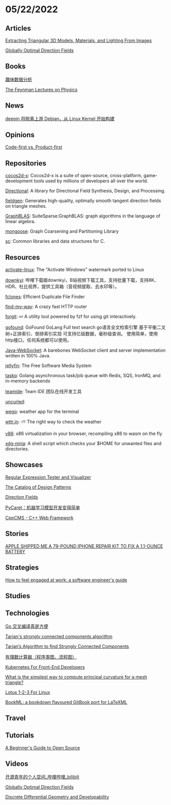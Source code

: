 # 05/22/2022

## Articles
[Extracting Triangular 3D Models, Materials, and Lighting From Images](https://nvlabs.github.io/nvdiffrec/)

[Globally Optimal Direction Fields](https://www.cs.cmu.edu/~kmcrane/Projects/GloballyOptimalDirectionFields/)

## Books
[趣味数据分析](https://read.douban.com/ebook/390859043/)

[The Feynman Lectures on Physics](https://www.feynmanlectures.caltech.edu/)

## News
[deepin 将脱离上游 Debian，从 Linux Kernel 开始构建](https://www.oschina.net/news/196463/deepin-independent)

## Opinions
[Code-first vs. Product-first](https://thezbook.com/code-first-vs-product-first?x-host=thezbook.com)

## Repositories
[cocos2d-x](https://github.com/cocos2d/cocos2d-x): Cocos2d-x is a suite of open-source, cross-platform, game-development tools used by millions of developers all over the world.

[Directional](https://github.com/avaxman/Directional): A library for Directional Field Synthesis, Design, and Processing.

[fieldgen](https://github.com/GeometryCollective/fieldgen): Generates high-quality, optimally smooth tangent direction fields on triangle meshes.

[GraphBLAS](https://github.com/DrTimothyAldenDavis/GraphBLAS): SuiteSparse:GraphBLAS: graph algorithms in the language of linear algebra.

[mongoose](https://github.com/scottkolo/mongoose): Graph Coarsening and Partitioning Library

[sc](https://github.com/tezc/sc): Common libraries and data structures for C.

## Resources
[activate-linux](https://github.com/MrGlockenspiel/activate-linux): The "Activate Windows" watermark ported to Linux

[downkyi](https://github.com/leiurayer/downkyi): 哔哩下载姬downkyi，B站视频下载工具，支持批量下载，支持8K、HDR、杜比视界，提供工具箱（音视频提取、去水印等）。

[fclones](https://github.com/pkolaczk/fclones): Efficient Duplicate File Finder

[find-my-way](https://github.com/delvedor/find-my-way): A crazy fast HTTP router

[forgit](https://github.com/wfxr/forgit): 💤 A utility tool powered by fzf for using git interactively.

[gofound](https://github.com/newpanjing/gofound): GoFound GoLang Full text search go语言全文检索引擎 基于平衡二叉树+正排索引、倒排索引实现 可支持亿级数据，毫秒级查询。 使用简单，使用http接口，任何系统都可以使用。

[Java-WebSocket](https://github.com/TooTallNate/Java-WebSocket): A barebones WebSocket client and server implementation written in 100% Java.

[jellyfin](https://github.com/jellyfin/jellyfin): The Free Software Media System

[taskq](https://github.com/vmihailenco/taskq): Golang asynchronous task/job queue with Redis, SQS, IronMQ, and in-memory backends

[teamide](https://github.com/team-ide/teamide): Team IDE 团队在线开发工具

[uncurled](https://github.com/bagder/uncurled): 

[wego](https://github.com/schachmat/wego): weather app for the terminal

[wttr.in](https://github.com/chubin/wttr.in): ⛅ The right way to check the weather

[v86](https://github.com/copy/v86): x86 virtualization in your browser, recompiling x86 to wasm on the fly

[xdg-ninja](https://github.com/b3nj5m1n/xdg-ninja): A shell script which checks your $HOME for unwanted files and directories.

## Showcases
[Regular Expression Tester and Visualizer](https://devtoolcafe.com/tools/regex#!flags=img&re=)

[The Catalog of Design Patterns](https://refactoring.guru/design-patterns/catalog)

[Direction Fields](http://geometry-central.net/surface/algorithms/direction_fields/)

[PyCaret：机器学习模型开发变得简单](https://linux.cn/article-14607-1.html)

[CppCMS - C++ Web Framework](http://cppcms.com/wikipp/en/page/main)

## Stories
[APPLE SHIPPED ME A 79-POUND IPHONE REPAIR KIT TO FIX A 1.1-OUNCE BATTERY](https://www.theverge.com/2022/5/21/23079058/apple-self-service-iphone-repair-kit-hands-on)

## Strategies
[How to feel engaged at work: a software engineer's guide](https://jasont.co/ennui/)

## Studies

## Technologies
[Go 交叉编译真是方便](https://juejin.cn/post/7097143703793303560)

[Tarjan's strongly connected components algorithm](https://en.wikipedia.org/wiki/Tarjan's_strongly_connected_components_algorithm)

[Tarjan’s Algorithm to find Strongly Connected Components](https://www.geeksforgeeks.org/tarjan-algorithm-find-strongly-connected-components/)

[有理数计算器（程序类图、流程图）](https://juejin.cn/post/7096444909032800263)

[Kubernetes For Front-End Developers](https://www.smashingmagazine.com/2022/05/kubernetes-front-end-developers/)

[What is the simplest way to compute principal curvature for a mesh triangle?](https://computergraphics.stackexchange.com/questions/1718/what-is-the-simplest-way-to-compute-principal-curvature-for-a-mesh-triangle)

[Lotus 1-2-3 For Linux](https://lock.cmpxchg8b.com/linux123.html)

[BookML: a bookdown flavoured GitBook port for LaTeXML](https://vlmantova.github.io/bookml/)

## Travel

## Tutorials
[A Beginner's Guide to Open Source](https://ruthikegah.xyz/a-beginners-guide-to-open-source)

## Videos
[开源青年的个人空间_哔哩哔哩_bilibili](https://space.bilibili.com/501806297/video)

[Globally Optimal Direction Fields](https://www.youtube.com/watch?v=uU0iZSN4Hgo)

[Discrete Differential Geometry and Developability](https://www.youtube.com/watch?v=KiekJeTEQ-U)
